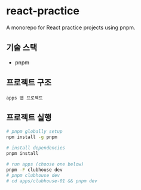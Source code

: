 # react-practice

A monorepo for React practice projects using pnpm.

## 기술 스택

- pnpm

## 프로젝트 구조

```
apps 앱 프로젝트
```

## 프로젝트 실행

```bash
# pnpm globally setup
npm install -g pnpm

# install dependencies
pnpm install

# run apps (choose one below)
pnpm -F clubhouse dev
# pnpm clubhouse dev
# cd apps/clubhouse-01 && pnpm dev
```